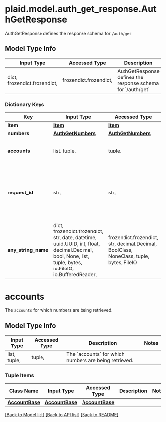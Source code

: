 # plaid.model.auth_get_response.AuthGetResponse

AuthGetResponse defines the response schema for `/auth/get`

## Model Type Info
Input Type | Accessed Type | Description | Notes
------------ | ------------- | ------------- | -------------
dict, frozendict.frozendict,  | frozendict.frozendict,  | AuthGetResponse defines the response schema for &#x60;/auth/get&#x60; | 

### Dictionary Keys
Key | Input Type | Accessed Type | Description | Notes
------------ | ------------- | ------------- | ------------- | -------------
**item** | [**Item**](Item.md) | [**Item**](Item.md) |  | 
**numbers** | [**AuthGetNumbers**](AuthGetNumbers.md) | [**AuthGetNumbers**](AuthGetNumbers.md) |  | 
**[accounts](#accounts)** | list, tuple,  | tuple,  | The &#x60;accounts&#x60; for which numbers are being retrieved. | 
**request_id** | str,  | str,  | A unique identifier for the request, which can be used for troubleshooting. This identifier, like all Plaid identifiers, is case sensitive. | 
**any_string_name** | dict, frozendict.frozendict, str, date, datetime, uuid.UUID, int, float, decimal.Decimal, bool, None, list, tuple, bytes, io.FileIO, io.BufferedReader,  | frozendict.frozendict, str, decimal.Decimal, BoolClass, NoneClass, tuple, bytes, FileIO | any string name can be used but the value must be the correct type | [optional]

# accounts

The `accounts` for which numbers are being retrieved.

## Model Type Info
Input Type | Accessed Type | Description | Notes
------------ | ------------- | ------------- | -------------
list, tuple,  | tuple,  | The &#x60;accounts&#x60; for which numbers are being retrieved. | 

### Tuple Items
Class Name | Input Type | Accessed Type | Description | Notes
------------- | ------------- | ------------- | ------------- | -------------
[**AccountBase**](AccountBase.md) | [**AccountBase**](AccountBase.md) | [**AccountBase**](AccountBase.md) |  | 

[[Back to Model list]](../../README.md#documentation-for-models) [[Back to API list]](../../README.md#documentation-for-api-endpoints) [[Back to README]](../../README.md)

